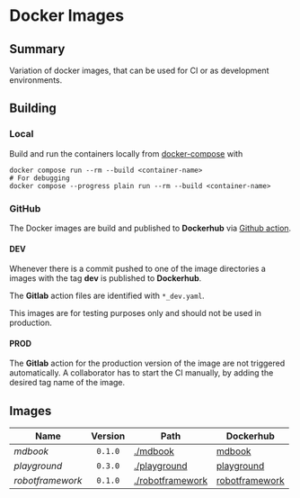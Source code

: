 # Docker Images

## Summary

Variation of docker images, that can be used for CI or as development
environments.

## Building

### Local

Build and run the containers locally from
[docker-compose](./docker-compose.yaml) with

```shell
docker compose run --rm --build <container-name>
# For debugging
docker compose --progress plain run --rm --build <container-name>
```


### GitHub

The Docker images are build and published to **Dockerhub** via
[Github action](./.github/workflows/).

#### DEV

Whenever there is a commit pushed to one of the image directories a images with
the tag **dev** is published to **Dockerhub**.

The **Gitlab** action files are identified with `*_dev.yaml`.

This images are for testing purposes only and should not be used in production.

#### PROD

The **Gitlab** action for the production version of the image are not triggered
automatically.
A collaborator has to start the CI manually, by adding the desired tag name of
the image.

## Images

|**Name**        |**Version**|**Path**                                      |**Dockerhub**                                                                               |
|----------------|:---------:|----------------------------------------------|--------------------------------------------------------------------------------------------|
|*mdbook*        |`0.1.0`    |[./mdbook](./mdbook/README.md)                |[mdbook](https://hub.docker.com/repository/docker/thenerdlygentleman/mdbook)                |
|*playground*    |`0.3.0`    |[./playground](./playground/README.md)        |[playground](https://hub.docker.com/repository/docker/thenerdlygentleman/playground)        |
|*robotframework*|`0.1.0`    |[./robotframework](./robotframework/README.md)|[robotframework](https://hub.docker.com/repository/docker/thenerdlygentleman/robotframework)|
